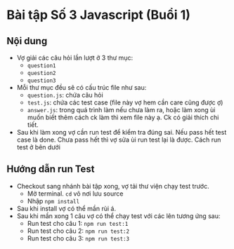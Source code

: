 # Bài tập Số 3 Javascript (Buổi 1)

## Nội dung

- Vợ giải các câu hỏi lần lượt ở 3 thư mục:
  - `question1`
  - `question2`
  - `question3`
- Mỗi thư mục đều sẽ có cấu trúc file như sau:
  - `question.js`: chứa câu hỏi
  - `test.js`: chứa các test case (file này vợ hem cần care cũng được ợ)
  - `answer.js`: trong quá trình làm nếu chưa làm ra, hoặc làm xong ùi muốn biết thêm cách ck làm thì xem file này ạ. Ck có giải thích chi tiết.
- Sau khi làm xong vợ cần run test để kiểm tra đúng sai. Nếu pass hết test case là done. Chưa pass hết thì vợ sửa ùi run test lại là được. Cách run test ở bên dưới

## Hướng dẫn run Test

- Checkout sang nhánh bài tập xong, vợ tải thư viện chạy test trước.
  - Mở terminal. `cd` vô nơi lưu source
  - Nhập `npm install`
- Sau khi install vợ có thể mần rùi á.
- Sau khi mần xong 1 câu vợ có thể chạy test với các lên tương ứng sau:
  - Run test cho câu 1: `npm run test:1`
  - Run test cho câu 2: `npm run test:2`
  - Run test cho câu 3: `npm run test:3`

